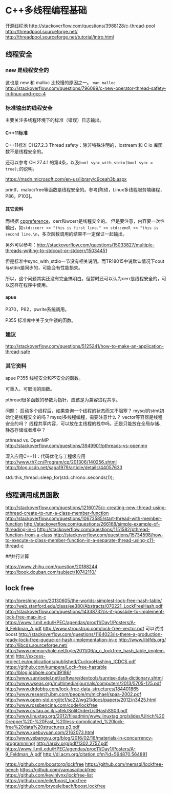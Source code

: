 # C++多线程编程基础

开源线程池
http://stackoverflow.com/questions/3988128/c-thread-pool
http://threadpool.sourceforge.net/
http://threadpool.sourceforge.net/tutorial/intro.html

## 线程安全

### new 是线程安全的

这也是 new 和 malloc 比较慢的原因之一。
`man malloc`
http://stackoverflow.com/questions/796099/c-new-operator-thread-safety-in-linux-and-gcc-4


### 标准输出的线程安全

主要关注多线程环境下的标准（错误）日志输出。

#### C++11标准

C++11标准 CH27.2.3 Thread safety：除非特殊注明的，iostream 和 C io 库函数不是线程安全的。

还可以参考 CH 27.4.1 的第4条，以及`bool sync_with_stdio(bool sync = true);`的说明。

https://msdn.microsoft.com/en-us/library/c9ceah3b.aspx

printf、maloc/free等函数是线程安全的。参考[陈硕，Linux多线程服务端编程，P86，P103]。

#### 其它资料

而根据 [cppreference](http://en.cppreference.com/w/cpp/io/cerr)，cerr和wcerr是线程安全的。
但是要注意，内容要一次性输出，如`std::cerr << "this is first line." << std::endl << "this is second line.\n`，多次函数调用的结果不一定保证一起输出。

另外可以参考：http://stackoverflow.com/questions/15033827/multiple-threads-writing-to-stdcout-or-stdcerr/15034451

但是标准中sync_with_stdio一节没有相关说明。而TR18015中说默认情况下cout与stdin是同步的，可能会有性能损失。

所以，这个问题其实还没有完全搞明白。但暂时还可以认为cerr是线程安全的，可以这样在程序中使用。

#### apue

P370，P62，pwrite系统调用。

P355 标准库中关于文件锁的函数。

### 建议

http://stackoverflow.com/questions/5125241/how-to-make-an-application-thread-safe

### 其它资料

apue P355 线程安全和不安全的函数。

可重入、可取消的函数。

pthread很多函数的参数为指针，应该是为兼容进程共享。



问题：
启动多个线程后，如果查询一个线程的状态而又不阻塞？
mysql的stmt初始化是线程安全的吗？mysql多线程编程，需要注意什么？
vector等容器是线程安全的吗？
线程共享内容，可以放在主线程的栈中吗，还是只能放在全局存储、静态存储或者堆中？



pthread vs. OpenMP
http://stackoverflow.com/questions/3949901/pthreads-vs-openmp

深入应用C++11：代码优化与工程级应用
http://www.th7.cn/Program/cp/201306/140256.shtml
http://blog.csdn.net/saga1979/article/details/44057633


std::this_thread::sleep_for(std::chrono::seconds(1));

## 线程调用成员函数

http://stackoverflow.com/questions/12160175/c-creating-new-thread-using-pthread-create-to-run-a-class-member-function
http://stackoverflow.com/questions/10673585/start-thread-with-member-function
http://stackoverflow.com/questions/266168/simple-example-of-threading-in-c
http://stackoverflow.com/questions/1151582/pthread-function-from-a-class
http://stackoverflow.com/questions/15734598/how-to-execute-a-class-member-function-in-a-separate-thread-using-c11-thread-c

##并行计算

https://www.zhihu.com/question/20188244
http://book.douban.com/subject/10742110/

## lock free

http://preshing.com/20130605/the-worlds-simplest-lock-free-hash-table/
http://web.stanford.edu/class/ee380/Abstracts/070221_LockFreeHash.pdf
http://stackoverflow.com/questions/14338732/is-it-possbile-to-implement-lock-free-map-in-c
https://www.ll.mit.edu/HPEC/agendas/proc11/Day1/Posters/A-9_Feldman_A.pdf
http://www.stroustrup.com/lock-free-vector.pdf
可以试试boost  http://stackoverflow.com/questions/1164023/is-there-a-production-ready-lock-free-queue-or-hash-implementation-in-c
http://www.liblfds.org/
http://libcds.sourceforge.net/
http://www.memoryhole.net/kyle/2011/06/a_c_lockfree_hash_table_implem.html
http://excess-project.eu/publications/published/CuckooHashing_ICDCS.pdf
https://github.com/kumpera/Lock-free-hastable
http://blog.jobbole.com/39186/
http://www.sunrisetel.net/software/devtools/sunrise-data-dictionary.shtml
http://www.wseas.org/multimedia/journals/computers/2013/5705-125.pdf
http://www.drdobbs.com/lock-free-data-structures/184401865
http://www.research.ibm.com/people/m/michael/spaa-2002.pdf
http://www.open-std.org/jtc1/sc22/wg21/docs/papers/2012/n3425.html
http://www.rossbencina.com/code/lockfree
http://www.cs.tau.ac.il/~afek/SplitOrderListHashSS03.pdf
http://www.linuxtag.org/2012/fileadmin/www.linuxtag.org/slides/Ulrich%20Drepper%20-%20Fast_%20less-complicated_%20lock-free%20data%20structures.p3.pdf
http://www.xuebuyuan.com/2162073.html
http://www.yebangyu.org/blog/2016/02/16/materials-in-concurrency-programming/
http://arxiv.org/pdf/1302.2757.pdf
https://www.ll.mit.edu/HPEC/agendas/proc11/Day1/Posters/A-9_Feldman_A.pdf
http://dl.acm.org/citation.cfm?id=564870.564881

https://github.com/boostorg/lockfree
https://github.com/memsql/lockfree-bench
https://github.com/yamasa/lockfree
https://github.com/kevinlynx/lockfree-list
https://github.com/eile/boost_lockfree
https://github.com/brycelelbach/boost.lockfree




